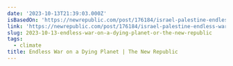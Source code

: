```yaml
---
date: '2023-10-13T21:39:03.000Z'
isBasedOn: 'https://newrepublic.com/post/176184/israel-palestine-endless-war-dying-planet'
link: 'https://newrepublic.com/post/176184/israel-palestine-endless-war-dying-planet'
slug: 2023-10-13-endless-war-on-a-dying-planet-or-the-new-republic
tags:
  - climate
title: Endless War on a Dying Planet | The New Republic
---
```


